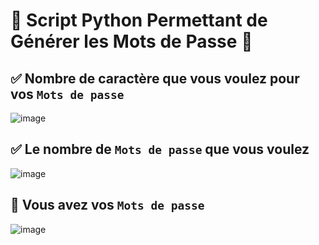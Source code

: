 
#  :round_pushpin: Script Python Permettant de Générer les Mots de Passe :snake:

## :white_check_mark: Nombre de caractère que vous voulez pour vos ` Mots de passe `

![image](cc1.PNG)

## :white_check_mark: Le nombre de ` Mots de passe ` que vous voulez

![image](cc2.PNG)


## :tada: Vous avez vos ` Mots de passe `


![image](cc3.PNG)
